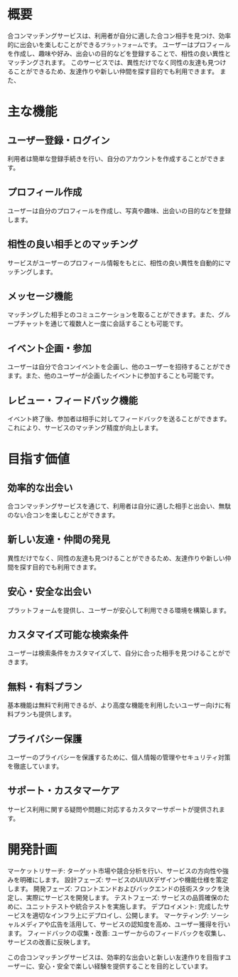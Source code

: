 # 概要
合コンマッチングサービスは、利用者が自分に適した合コン相手を見つけ、効率的に出会いを楽しむことができる`プラットフォーム`です。
ユーザーはプロフィールを作成し、趣味や好み、出会いの目的などを登録することで、相性の良い異性とマッチングされます。
このサービスでは、異性だけでなく同性の友達も見つけることができるため、友達作りや新しい仲間を探す目的でも利用できます。
また、


# 主な機能
## ユーザー登録・ログイン
利用者は簡単な登録手続きを行い、自分のアカウントを作成することができます。

## プロフィール作成
ユーザーは自分のプロフィールを作成し、写真や趣味、出会いの目的などを登録します。

## 相性の良い相手とのマッチング
サービスがユーザーのプロフィール情報をもとに、相性の良い異性を自動的にマッチングします。

## メッセージ機能
マッチングした相手とのコミュニケーションを取ることができます。また、グループチャットを通じて複数人と一度に会話することも可能です。

## イベント企画・参加
ユーザーは自分で合コンイベントを企画し、他のユーザーを招待することができます。また、他のユーザーが企画したイベントに参加することも可能です。

## レビュー・フィードバック機能
イベント終了後、参加者は相手に対してフィードバックを送ることができます。これにより、サービスのマッチング精度が向上します。

# 目指す価値
## 効率的な出会い
合コンマッチングサービスを通じて、利用者は自分に適した相手と出会い、無駄のない合コンを楽しむことができます。

## 新しい友達・仲間の発見
異性だけでなく、同性の友達も見つけることができるため、友達作りや新しい仲間を探す目的でも利用できます。

## 安心・安全な出会い
プラットフォームを提供し、ユーザーが安心して利用できる環境を構築します。

## カスタマイズ可能な検索条件
ユーザーは検索条件をカスタマイズして、自分に合った相手を見つけることができます。

## 無料・有料プラン
基本機能は無料で利用できるが、より高度な機能を利用したいユーザー向けに有料プランも提供します。

## プライバシー保護
ユーザーのプライバシーを保護するために、個人情報の管理やセキュリティ対策を徹底しています。

## サポート・カスタマーケア
サービス利用に関する疑問や問題に対応するカスタマーサポートが提供されます。

# 開発計画
マーケットリサーチ: ターゲット市場や競合分析を行い、サービスの方向性や強みを明確にします。
設計フェーズ: サービスのUI/UXデザインや機能仕様を策定します。
開発フェーズ: フロントエンドおよびバックエンドの技術スタックを決定し、実際にサービスを開発します。
テストフェーズ: サービスの品質確保のために、ユニットテストや統合テストを実施します。
デプロイメント: 完成したサービスを適切なインフラ上にデプロイし、公開します。
マーケティング: ソーシャルメディアや広告を活用して、サービスの認知度を高め、ユーザー獲得を行います。
フィードバックの収集・改善: ユーザーからのフィードバックを収集し、サービスの改善に反映します。

この合コンマッチングサービスは、効率的な出会いと新しい友達作りを目指すユーザーに、安心・安全で楽しい経験を提供することを目的としています。